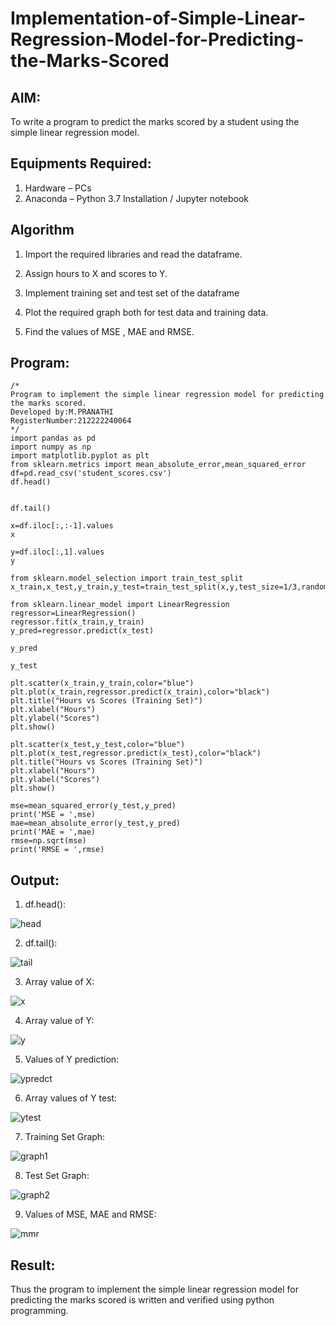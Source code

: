 # Implementation-of-Simple-Linear-Regression-Model-for-Predicting-the-Marks-Scored

## AIM:
To write a program to predict the marks scored by a student using the simple linear regression model.

## Equipments Required:
1. Hardware – PCs
2. Anaconda – Python 3.7 Installation / Jupyter notebook

## Algorithm
 1. Import the required libraries and read the dataframe.

 2. Assign hours to X and scores to Y.

 3. Implement training set and test set of the dataframe

 4. Plot the required graph both for test data and training data.

 5. Find the values of MSE , MAE and RMSE.

## Program:
```
/*
Program to implement the simple linear regression model for predicting the marks scored.
Developed by:M.PRANATHI 
RegisterNumber:212222240064
*/
import pandas as pd
import numpy as np
import matplotlib.pyplot as plt
from sklearn.metrics import mean_absolute_error,mean_squared_error
df=pd.read_csv('student_scores.csv')
df.head()


df.tail()

x=df.iloc[:,:-1].values
x

y=df.iloc[:,1].values
y

from sklearn.model_selection import train_test_split
x_train,x_test,y_train,y_test=train_test_split(x,y,test_size=1/3,random_state=0)

from sklearn.linear_model import LinearRegression
regressor=LinearRegression()
regressor.fit(x_train,y_train)
y_pred=regressor.predict(x_test)

y_pred

y_test

plt.scatter(x_train,y_train,color="blue")
plt.plot(x_train,regressor.predict(x_train),color="black")
plt.title("Hours vs Scores (Training Set)")
plt.xlabel("Hours")
plt.ylabel("Scores")
plt.show()

plt.scatter(x_test,y_test,color="blue")
plt.plot(x_test,regressor.predict(x_test),color="black")
plt.title("Hours vs Scores (Training Set)")
plt.xlabel("Hours")
plt.ylabel("Scores")
plt.show()

mse=mean_squared_error(y_test,y_pred)
print('MSE = ',mse)
mae=mean_absolute_error(y_test,y_pred)
print('MAE = ',mae)
rmse=np.sqrt(mse)
print('RMSE = ',rmse)
```

## Output:
1. df.head():

![head](https://user-images.githubusercontent.com/118343610/229328806-0a49696a-1bc5-4c8f-ae61-0255e187c85d.png)

2. df.tail():

![tail](https://user-images.githubusercontent.com/118343610/229328832-25c89c2d-7043-46d6-89bb-15d8a0ae985a.png)

3. Array value of X:

![x](https://user-images.githubusercontent.com/118343610/229328862-27860830-a562-48c4-889b-b84f88011e64.png)

4. Array value of Y:

![y](https://user-images.githubusercontent.com/118343610/229328894-a4677e32-a3e3-43eb-a17a-224d8405019b.png)

5. Values of Y prediction:

![ypredct](https://user-images.githubusercontent.com/118343610/229328976-e304ef5c-ea48-4e2f-a214-9ea9cbe4fbc5.png)

6. Array values of Y test:

![ytest](https://user-images.githubusercontent.com/118343610/229328982-064c7ea0-ea19-4208-8ff1-df7917aac330.png)

7. Training Set Graph:

![graph1](https://user-images.githubusercontent.com/118343610/229329001-3e169c03-510d-4706-a0e1-d3bacf7bc305.png)

8. Test Set Graph:

![graph2](https://user-images.githubusercontent.com/118343610/229329017-5b85ceca-bbbd-4155-802a-5595aa230ea2.png)

9. Values of MSE, MAE and RMSE:

![mmr](https://user-images.githubusercontent.com/118343610/229329037-31359559-63b5-4046-9c90-643b2467a3eb.png)


## Result:
Thus the program to implement the simple linear regression model for predicting the marks scored is written and verified using python programming.
